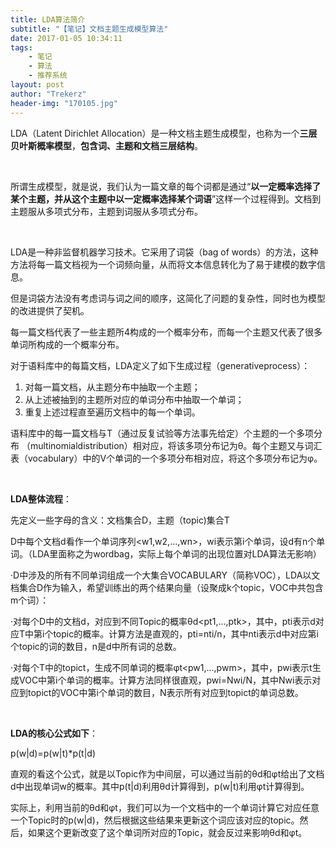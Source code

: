 ```yaml
---
title: LDA算法简介
subtitle: "【笔记】文档主题生成模型算法"
date: 2017-01-05 10:34:11
tags: 
	- 笔记
	- 算法
	- 推荐系统
layout: post
author: "Trekerz"
header-img: "170105.jpg"
---
```




LDA（Latent Dirichlet Allocation）是一种文档主题生成模型，也称为一个**三层贝叶斯概率模型**，**包含词、主题和文档三层结构**。

<br/>

所谓生成模型，就是说，我们认为一篇文章的每个词都是通过“**以一定概率选择了某个主题，并从这个主题中以一定概率选择某个词语**”这样一个过程得到。文档到主题服从多项式分布，主题到词服从多项式分布。

<br/>

LDA是一种非监督机器学习技术。它采用了词袋（bag of words）的方法，这种方法将每一篇文档视为一个词频向量，从而将文本信息转化为了易于建模的数字信息。

但是词袋方法没有考虑词与词之间的顺序，这简化了问题的复杂性，同时也为模型的改进提供了契机。

每一篇文档代表了一些主题所4构成的一个概率分布，而每一个主题又代表了很多单词所构成的一个概率分布。



对于语料库中的每篇文档，LDA定义了如下生成过程（generativeprocess）：

1. 对每一篇文档，从主题分布中抽取一个主题；
2. 从上述被抽到的主题所对应的单词分布中抽取一个单词；
3. 重复上述过程直至遍历文档中的每一个单词。

语料库中的每一篇文档与T（通过反复试验等方法事先给定）个主题的一个多项分布 （multinomialdistribution）相对应，将该多项分布记为θ。每个主题又与词汇表（vocabulary）中的V个单词的一个多项分布相对应，将这个多项分布记为φ。

<br/>

**LDA整体流程**：

先定义一些字母的含义：文档集合D，主题（topic)集合T

D中每个文档d看作一个单词序列<w1,w2,...,wn>，wi表示第i个单词，设d有n个单词。（LDA里面称之为wordbag，实际上每个单词的出现位置对LDA算法无影响）

·D中涉及的所有不同单词组成一个大集合VOCABULARY（简称VOC），LDA以文档集合D作为输入，希望训练出的两个结果向量（设聚成k个topic，VOC中共包含m个词）：

·对每个D中的文档d，对应到不同Topic的概率θd<pt1,...,ptk>，其中，pti表示d对应T中第i个topic的概率。计算方法是直观的，pti=nti/n，其中nti表示d中对应第i个topic的词的数目，n是d中所有词的总数。

·对每个T中的topict，生成不同单词的概率φt<pw1,...,pwm>，其中，pwi表示t生成VOC中第i个单词的概率。计算方法同样很直观，pwi=Nwi/N，其中Nwi表示对应到topict的VOC中第i个单词的数目，N表示所有对应到topict的单词总数。

<br/>

**LDA的核心公式如下**：

p(w|d)=p(w|t)*p(t|d)

直观的看这个公式，就是以Topic作为中间层，可以通过当前的θd和φt给出了文档d中出现单词w的概率。其中p(t|d)利用θd计算得到，p(w|t)利用φt计算得到。

实际上，利用当前的θd和φt，我们可以为一个文档中的一个单词计算它对应任意一个Topic时的p(w|d)，然后根据这些结果来更新这个词应该对应的topic。然后，如果这个更新改变了这个单词所对应的Topic，就会反过来影响θd和φt。

<br/>